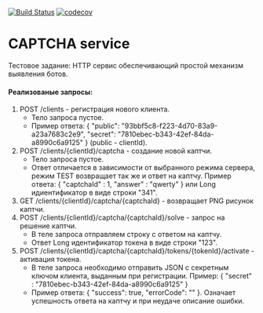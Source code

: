 [![Build Status](https://travis-ci.org/zCRUSADERz/CAPTCHA-service.svg?branch=master)](https://travis-ci.org/zCRUSADERz/Arenaspring)
[![codecov](https://codecov.io/gh/zCRUSADERz/CAPTCHA-service/branch/master/graph/badge.svg)](https://codecov.io/gh/zCRUSADERz/Arenaspring)

# CAPTCHA service
Тестовое задание: HTTP сервис обеспечивающий простой механизм выявления ботов.

#### Реализованые запросы:
1. POST /clients - регистрация нового клиента. 
   * Тело запроса пустое. 
   * Пример ответа: 
{ "public": "93bbf5c8-f223-4d70-83a9-a23a7683c2e9", "secret": "7810ebec-b343-42ef-84da-a8990c6a9125" }
 (public - clientId).
2. POST /clients/{clientId}/captcha - создание новой каптчи.
   * Тело запроса пустое.
   * Ответ отличается в зависимости от выбранного режима сервера, 
   режим TEST возвращает так же и ответ на каптчу. 
   Пример ответа: { "captchaId" : 1, "answer" : "qwerty" } 
   или Long идиентификатор в виде строки "341".
3. GET /clients/{clientId}/captcha/{captchaId} - возвращает PNG рисунок каптчи.
4. POST /clients/{clientId}/captcha/{captchaId}/solve - запрос на решение каптчи.
   * В теле запроса отправляем строку с ответом на каптчу.
   * Ответ Long идентификатор токена в виде строки "123".
5. POST /clients/{clientId}/captcha/{captchaId}/tokens/{tokenId}/activate - активация токена.
   * В теле запроса необходимо отправить JSON с секретным ключом клиента, 
   выданным при регистрации. Пример: { "secret" : "7810ebec-b343-42ef-84da-a8990c6a9125" }
   * Пример ответа: { "success": true, "errorCode": "" }. 
   Означает успешность ответа на каптчу и при неудаче описание ошибки.
   
